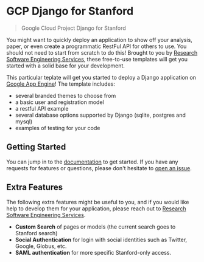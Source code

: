 # GCP Django for Stanford

> Google Cloud Project Django for Stanford

You might want to quickly deploy an application to show off your analysis, paper,
or even create a programmatic RestFul API for others to use. You should not need
to start from scratch to do this! Brought to you by [Research Software Engineering Services](https://stanford-rc.github.io/rse-services),
these free-to-use templates will get you started with a solid base for your development.

This particular teplate will get you started to deploy a Django application
on [Google App Engine](https://cloud.google.com/appengine/docs/standard/python3/building-app/writing-web-service)! 
The template includes:

 - several branded themes to choose from
 - a basic user and registration model
 - a restful API example
 - several database options supported by Django (sqlite, postgres and mysql)
 - examples of testing for your code

## Getting Started

You can jump in to the [documentation](https://stanford-rc.github.io/gcp-django-stanford) to
get started. If you have any requests for features or questions, please don't hesitate
to [open an issue](https://www.github.com/stanford-rc/gcp-flask-template/issues).

## Extra Features

The following extra features might be useful to you, and if you would like help to develop
them for your application, please reach out to [Research Software Engineering Services](https://stanford-rc.github.io/rse-services/).

 - **Custom Search** of pages or models (the current search goes to Stanford search)
 - **Social Authentication** for login with social identities such as Twitter, Google, Globus, etc.
 - **SAML authentication** for more specific Stanford-only access.
